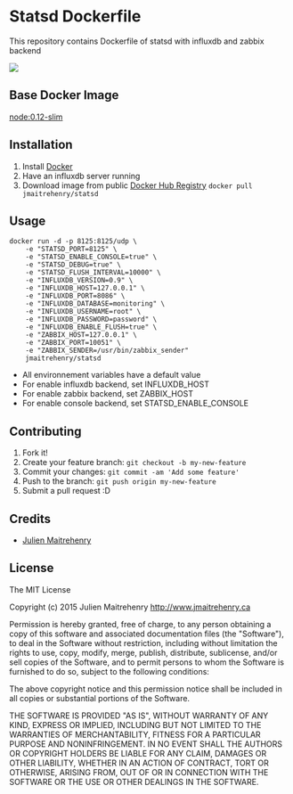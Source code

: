 # Statsd Dockerfile

This repository contains Dockerfile of statsd with influxdb and zabbix backend

[![](https://badge.imagelayers.io/jmaitrehenry/statsd:latest.svg)](https://imagelayers.io/?images=jmaitrehenry/statsd:latest 'Get your own badge on imagelayers.io')

## Base Docker Image

[node:0.12-slim](https://registry.hub.docker.com/_/node/)

## Installation

1. Install [Docker](https://www.docker.com/)
2. Have an influxdb server running
3. Download image from public [Docker Hub Registry](https://registry.hub.docker.com/repos/jmaitrehenry/) 
	`docker pull jmaitrehenry/statsd`

## Usage

```
docker run -d -p 8125:8125/udp \
	-e "STATSD_PORT=8125" \
	-e "STATSD_ENABLE_CONSOLE=true" \
	-e "STATSD_DEBUG=true" \
    -e "STATSD_FLUSH_INTERVAL=10000" \
	-e "INFLUXDB_VERSION=0.9" \
    -e "INFLUXDB_HOST=127.0.0.1" \
    -e "INFLUXDB_PORT=8086" \
    -e "INFLUXDB_DATABASE=monitoring" \
    -e "INFLUXDB_USERNAME=root" \
    -e "INFLUXDB_PASSWORD=password" \
    -e "INFLUXDB_ENABLE_FLUSH=true" \
    -e "ZABBIX_HOST=127.0.0.1" \
    -e "ZABBIX_PORT=10051" \
    -e "ZABBIX_SENDER=/usr/bin/zabbix_sender"
    jmaitrehenry/statsd
```

- All environnement variables have a default value
- For enable influxdb backend, set INFLUXDB_HOST
- For enable zabbix backend, set ZABBIX_HOST
- For enable console backend, set STATSD_ENABLE_CONSOLE

## Contributing

1. Fork it!
2. Create your feature branch: `git checkout -b my-new-feature`
3. Commit your changes: `git commit -am 'Add some feature'`
4. Push to the branch: `git push origin my-new-feature`
5. Submit a pull request :D

## Credits

- [Julien Maitrehenry](https://github.com/jmaitrehenry)

## License

The MIT License

Copyright (c) 2015 Julien Maitrehenry http://www.jmaitrehenry.ca

Permission is hereby granted, free of charge, to any person obtaining a copy
of this software and associated documentation files (the "Software"), to deal
in the Software without restriction, including without limitation the rights
to use, copy, modify, merge, publish, distribute, sublicense, and/or sell
copies of the Software, and to permit persons to whom the Software is
furnished to do so, subject to the following conditions:

The above copyright notice and this permission notice shall be included in
all copies or substantial portions of the Software.

THE SOFTWARE IS PROVIDED "AS IS", WITHOUT WARRANTY OF ANY KIND, EXPRESS OR
IMPLIED, INCLUDING BUT NOT LIMITED TO THE WARRANTIES OF MERCHANTABILITY,
FITNESS FOR A PARTICULAR PURPOSE AND NONINFRINGEMENT. IN NO EVENT SHALL THE
AUTHORS OR COPYRIGHT HOLDERS BE LIABLE FOR ANY CLAIM, DAMAGES OR OTHER
LIABILITY, WHETHER IN AN ACTION OF CONTRACT, TORT OR OTHERWISE, ARISING FROM,
OUT OF OR IN CONNECTION WITH THE SOFTWARE OR THE USE OR OTHER DEALINGS IN
THE SOFTWARE.
